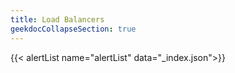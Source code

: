 ```yaml
---
title: Load Balancers
geekdocCollapseSection: true
---
```


{{< alertList name="alertList" data="_index.json">}}
